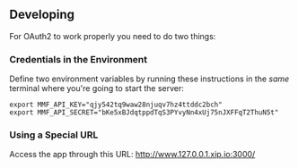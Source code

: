 ## Developing

For OAuth2 to work properly you need to do two things:

### Credentials in the Environment

Define two environment variables by running these instructions in the *same* terminal where you're going to start the server:

```plain
export MMF_API_KEY="qjy542tq9waw28njuqv7hz4ttddc2bch"
export MMF_API_SECRET="bKe5xBJdqtppdTqS3PYvyNn4xUj75nJXFFqT2ThuN5t"
```

### Using a Special URL

Access the app through this URL: http://www.127.0.0.1.xip.io:3000/